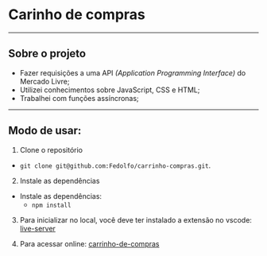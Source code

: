 # Carinho de compras
---

## Sobre o projeto

- Fazer requisições a uma API *(Application Programming Interface)* do Mercado Livre;
- Utilizei conhecimentos sobre JavaScript, CSS e HTML;
- Trabalhei com funções assíncronas;

---

## Modo de usar:

1. Clone o repositório
  * `git clone git@github.com:Fedolfo/carrinho-compras.git`.

2. Instale as dependências
  * Instale as dependências:
    * `npm install`

3. Para inicializar no local, você deve ter instalado a extensão no vscode:
    [live-server](https://marketplace.visualstudio.com/items?itemName=ritwickdey.LiveServer)

4. Para acessar online:
    [carrinho-de-compras](https://carrinho-compras-gamma.vercel.app/)
